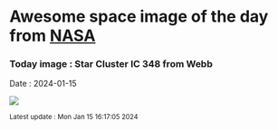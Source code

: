 
# Awesome space image of the day from [NASA](https://api.nasa.gov/)

### Today image : Star Cluster IC 348 from Webb
Date : 2024-01-15

![](https://apod.nasa.gov/apod/image/2401/IC348_webb_960.jpg)

<small>Latest update : Mon Jan 15 16:17:05 2024</small>
        